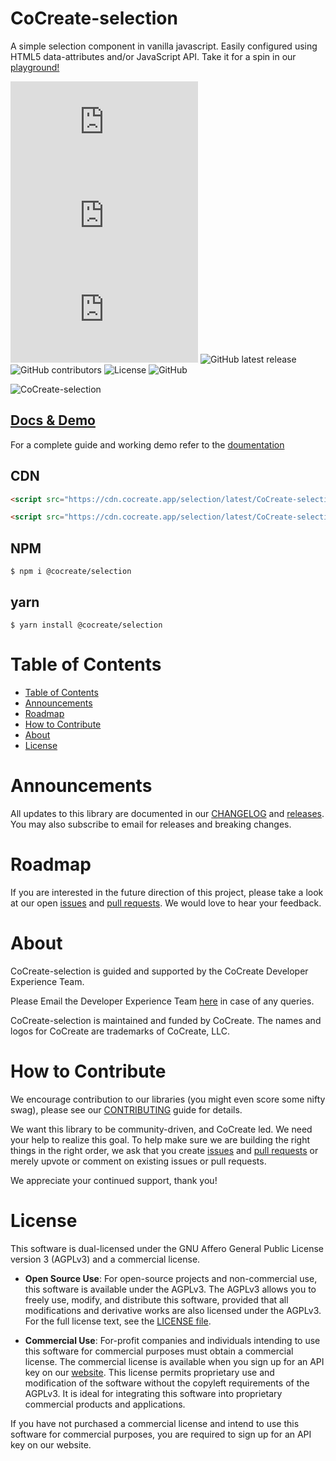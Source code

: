 # CoCreate-selection

A simple selection component in vanilla javascript. Easily configured using HTML5 data-attributes and/or JavaScript API. Take it for a spin in our [playground!](https://cocreate.app/docs/selection)

![min file size in bytes](https://img.badgesize.io/https://cdn.cocreate.app/selection/latest/CoCreate-selection.min.js?style=flat-square&label=minified&color=orange)
![gzip file size in bytes](https://img.badgesize.io/https://cdn.cocreate.app/selection/latest/CoCreate-selection.min.js?compression=gzip&style=flat-square&label=gzip&color=yellow)
![brotlifile size in bytes](https://img.badgesize.io/https://cdn.cocreate.app/selection/latest/CoCreate-selection.min.js?compression=brotli&style=flat-square&label=brotli)
![GitHub latest release](https://img.shields.io/github/v/release/CoCreate-app/CoCreate-selection?style=flat-square)
![GitHub contributors](https://img.shields.io/github/contributors/CoCreate-app/CoCreate-metrics-server?style=flat-square)
![License](https://img.shields.io/static/v1?style=flat-square&label=license&message=AGPL-3.0&color=green)
![GitHub](https://img.shields.io/static/v1?style=flat-square&label=&message=Hiring&color=blueviolet)

![CoCreate-selection](https://cdn.cocreate.app/docs/CoCreate-selection.gif)

## [Docs & Demo](https://cocreate.app/docs/selection)

For a complete guide and working demo refer to the [doumentation](https://cocreate.app/docs/selection)

## CDN

```html
<script src="https://cdn.cocreate.app/selection/latest/CoCreate-selection.min.js"></script>
```

```html
<script src="https://cdn.cocreate.app/selection/latest/CoCreate-selection.min.css"></script>
```

## NPM

```shell
$ npm i @cocreate/selection
```

## yarn

```shell
$ yarn install @cocreate/selection
```

# Table of Contents

-   [Table of Contents](#table-of-contents)
-   [Announcements](#announcements)
-   [Roadmap](#roadmap)
-   [How to Contribute](#how-to-contribute)
-   [About](#about)
-   [License](#license)

<a name="announcements"></a>

# Announcements

All updates to this library are documented in our [CHANGELOG](https://github.com/CoCreate-app/CoCreate-selection/blob/master/CHANGELOG.md) and [releases](https://github.com/CoCreate-app/CoCreate-selection/releases). You may also subscribe to email for releases and breaking changes.

<a name="roadmap"></a>

# Roadmap

If you are interested in the future direction of this project, please take a look at our open [issues](https://github.com/CoCreate-app/CoCreate-selection/issues) and [pull requests](https://github.com/CoCreate-app/CoCreate-selection/pulls). We would love to hear your feedback.

<a name="about"></a>

# About

CoCreate-selection is guided and supported by the CoCreate Developer Experience Team.

Please Email the Developer Experience Team [here](mailto:develop@cocreate.app) in case of any queries.

CoCreate-selection is maintained and funded by CoCreate. The names and logos for CoCreate are trademarks of CoCreate, LLC.

<a name="contribute"></a>

# How to Contribute

We encourage contribution to our libraries (you might even score some nifty swag), please see our [CONTRIBUTING](https://github.com/CoCreate-app/CoCreate-selection/blob/master/CONTRIBUTING.md) guide for details.

We want this library to be community-driven, and CoCreate led. We need your help to realize this goal. To help make sure we are building the right things in the right order, we ask that you create [issues](https://github.com/CoCreate-app/CoCreate-selection/issues) and [pull requests](https://github.com/CoCreate-app/CoCreate-selection/pulls) or merely upvote or comment on existing issues or pull requests.

We appreciate your continued support, thank you!

<a name="license"></a>

# License

This software is dual-licensed under the GNU Affero General Public License version 3 (AGPLv3) and a commercial license.

-   **Open Source Use**: For open-source projects and non-commercial use, this software is available under the AGPLv3. The AGPLv3 allows you to freely use, modify, and distribute this software, provided that all modifications and derivative works are also licensed under the AGPLv3. For the full license text, see the [LICENSE file](https://github.com/CoCreate-app/CoCreate-selection/blob/master/LICENSE).

-   **Commercial Use**: For-profit companies and individuals intending to use this software for commercial purposes must obtain a commercial license. The commercial license is available when you sign up for an API key on our [website](https://cocreate.app). This license permits proprietary use and modification of the software without the copyleft requirements of the AGPLv3. It is ideal for integrating this software into proprietary commercial products and applications.

If you have not purchased a commercial license and intend to use this software for commercial purposes, you are required to sign up for an API key on our website.
